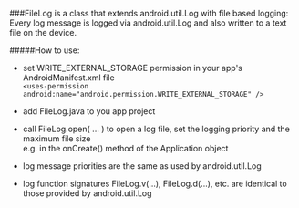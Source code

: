 ###FileLog is a class that extends android.util.Log with file based logging:
Every log message is logged via android.util.Log and also written to a text file on the device.


#####How to use:

- set WRITE_EXTERNAL_STORAGE permission in your app's AndroidManifest.xml file<br>
  `<uses-permission android:name="android.permission.WRITE_EXTERNAL_STORAGE" />`

- add FileLog.java to you app project

- call FileLog.open( ... ) to open a log file, set the logging priority and the maximum file size<br>
  e.g. in the onCreate() method of the Application object

- log message priorities are the same as used by android.util.Log

- log function signatures FileLog.v(...), FileLog.d(...), etc. are identical to those provided by android.util.Log


